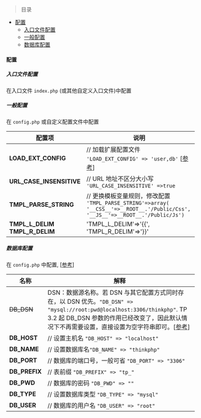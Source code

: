 
> 目录
* [配置](#配置)
    * [入口文件配置](#入口文件配置)
    * [一般配置](#一般配置)
    * [数据库配置](#数据库配置)

#### 配置

##### 入口文件配置

在入口文件 `index.php` (或其他自定义入口文件)中配置

##### 一般配置

在 `config.php` 或自定义配置文件中配置

配置项 | 说明
--- | ---
**LOAD_EXT_CONFIG** | // 加载扩展配置文件 <br /> `'LOAD_EXT_CONFIG' => 'user,db'` [[参考](https://www.kancloud.cn/manual/thinkphp/1693)]
**URL_CASE_INSENSITIVE** | // URL 地址不区分大小写 <br /> `'URL_CASE_INSENSITIVE' =>true`
**TMPL_PARSE_STRING** | // 更换模板变量规则，修改配置 <br /> `'TMPL_PARSE_STRING'=>array(` <br /> `'__CSS__'=>__ROOT__.'/Public/Css',` <br /> `'__JS__'=>__ROOT__.'/Public/Js')`
**TMPL_L_DELIM** <br /> **TMPL_R_DELIM** | 'TMPL_L_DELIM'=>'{{', <br> 'TMPL_R_DELIM'=>'}}'


##### 数据库配置

在 `config.php` 中配置, [[参考](https://www.kancloud.cn/manual/thinkphp/1731)]

名称 | 解释
--- | --- |
~~DB_DSN~~ |	DSN：数据源名称。若 DSN 与其它配置方式同时存在，以 DSN 优先。` "DB_DSN" => "mysql://root:pwd@localhost:3306/thinkphp" `. TP 3.2 起 DB_DSN 参数的作用已经改变了，因此默认情况下不再需要设置，直接设置为空字符串即可。[[参考](http://www.thinkphp.cn/topic/26803.html)]
**DB_HOST** | // 设置主机名 `"DB_HOST" => "localhost"`
**DB_NAME** |	// 设置数据库名`"DB_NAME" => "thinkphp"`
**DB_PORT** |	// 数据库的端口号，一般可省 `"DB_PORT" => "3306"`
**DB_PREFIX** | // 表前缀 `"DB_PREFIX" => "tp_"`
**DB_PWD** |	// 数据库的密码 `"DB_PWD" => ""`
**DB_TYPE** |	// 设置数据库类型 `"DB_TYPE" => "mysql"`
**DB_USER** | // 数据库的用户名 `"DB_USER" => "root"`